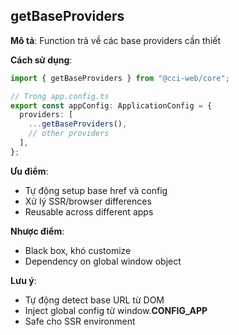 ## getBaseProviders

**Mô tả**: Function trả về các base providers cần thiết

**Cách sử dụng**:

```typescript
import { getBaseProviders } from "@cci-web/core";

// Trong app.config.ts
export const appConfig: ApplicationConfig = {
  providers: [
    ...getBaseProviders(),
    // other providers
  ],
};
```

**Ưu điểm**:

- Tự động setup base href và config
- Xử lý SSR/browser differences
- Reusable across different apps

**Nhược điểm**:

- Black box, khó customize
- Dependency on global window object

**Lưu ý**:

- Tự động detect base URL từ DOM
- Inject global config từ window.**CONFIG_APP**
- Safe cho SSR environment
